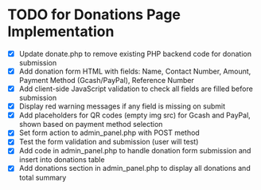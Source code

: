 # TODO for Donations Page Implementation

- [x] Update donate.php to remove existing PHP backend code for donation submission
- [x] Add donation form HTML with fields: Name, Contact Number, Amount, Payment Method (Gcash/PayPal), Reference Number
- [x] Add client-side JavaScript validation to check all fields are filled before submission
- [x] Display red warning messages if any field is missing on submit
- [x] Add placeholders for QR codes (empty img src) for Gcash and PayPal, shown based on payment method selection
- [x] Set form action to admin_panel.php with POST method
- [x] Test the form validation and submission (user will test)
- [x] Add code in admin_panel.php to handle donation form submission and insert into donations table
- [x] Add donations section in admin_panel.php to display all donations and total summary
